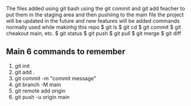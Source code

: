 The files added using git bash
using the git commit
and git add feacher to put them in the staging area and then pushiing to the main file 
the project will be updated in the future and new features will be added
commands normally used while makinhg this repo 
$ git ls 
$ git cd 
$ git commit
$ git cheakout main, etc.
$ git status
$ git push
$ git pull
$ git merge
$ git diff
## Main 6 commands to remember ##
1. git init
2. git add .
3. git commit -m "commit message"
4. git branch -M main
5. git remote add origin <GitHub Link>
6. git push -u origin main
